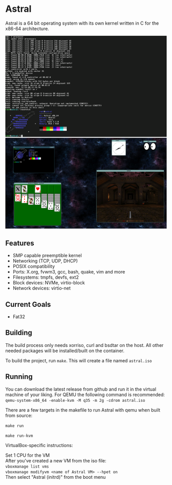 # Astral

Astral is a 64 bit operating system with its own kernel written in C for the x86-64 architecture.

![](https://raw.githubusercontent.com/Mathewnd/Astral/rewrite/screenshots/console.png)
![](https://raw.githubusercontent.com/Mathewnd/Astral/rewrite/screenshots/fvwm3.png)

## Features

- SMP capable preemptible kernel
- Networking (TCP, UDP, DHCP)
- POSIX compatibility
- Ports: X.org, fvwm3, gcc, bash, quake, vim and more
- Filesystems: tmpfs, devfs, ext2
- Block devices: NVMe, virtio-block
- Network devices: virtio-net

## Current Goals

- Fat32

## Building

The build process only needs xorriso, curl and bsdtar on the host. All other needed packages will be installed/built on the container.

To build the project, run ``make``. This will create a file named ``astral.iso``

## Running
You can download the latest release from github and run it in the virtual machine of your liking.
For QEMU the following command is recommended:
``qemu-system-x86_64 -enable-kvm -M q35 -m 2g -cdrom astral.iso``

There are a few targets in the makefile to run Astral with qemu when built from source:

``make run``

``make run-kvm``

VirtualBox-specific instructions:

Set 1 CPU for the VM\
After you've created a new VM from the iso file:\
`vboxmanage list vms`\
`vboxmanage modifyvm <name of Astral VM> --hpet on`\
Then select "Astral (initrd)" from the boot menu
